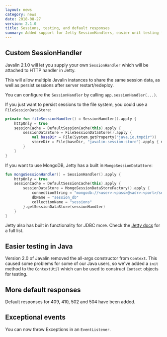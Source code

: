 ```yaml
---
layout: news
category: news
date: 2018-08-27
version: 2.1.0
title: Sessions, testing, and default responses
summary: Added support for Jetty SessionHandlers, easier unit testing from Java, more default responses, and the option to throw Exceptions in EventListeners
---
```


## Custom SessionHandler
Javalin 2.1.0 will let you supply your own `SessionHandler` which will 
be attached to HTTP handler in Jetty.

This will allow multiple Javalin instances to share the same session data, 
as well as persist sessions after server restart/redeploy.

You can configure the `SessionHandler` by calling `app.sessionHandler(...)`. 

If you just want to persist sessions to the file system, you could use a `FileSessionDataStore`:

```kotlin
private fun fileSessionHandler() = SessionHandler().apply {
    httpOnly = true
    sessionCache = DefaultSessionCache(this).apply {
        sessionDataStore = FileSessionDataStore().apply {
            val baseDir = File(System.getProperty("java.io.tmpdir"))
            storeDir = File(baseDir, "javalin-session-store").apply { mkdir() }
        }
    }
}
```

If you want to use MongoDB, Jetty has a built in `MongoSessionDataStore`:

```kotlin
fun mongoSessionHandler() = SessionHandler().apply {
    httpOnly = true
    sessionCache = DefaultSessionCache(this).apply {
        sessionDataStore = MongoSessionDataStoreFactory().apply {
            connectionString = "mongodb://<user>:<pass>@<adr>:<port>/session_db"
            dbName = "session_db"
            collectionName = "sessions"
        }.getSessionDataStore(sessionHandler)
    }
}
```

Jetty also has built in functionality for JDBC more. Check the 
[Jetty docs](https://www.eclipse.org/jetty/documentation/9.4.x/session-management.html) for a full list.

## Easier testing in Java
Version 2.0 of Javalin removed the all-args constructor from `Context`. 
This caused some problems for some of our Java users,
so we've added a `init` method to the `ContextUtil` which 
can be used to construct `Context` objects for testing.

## More default responses
Default responses for 409, 410, 502 and 504 have been added.

## Exceptional events
You can now throw Exceptions in an `EventListener`.

